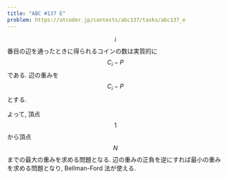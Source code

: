 ```yaml
---
title: "ABC #137 E"
problem: https://atcoder.jp/contests/abc137/tasks/abc137_e
---
```

$$ i $$ 番目の辺を通ったときに得られるコインの数は実質的に $$ C_i - P $$ である. 辺の重みを $$ C_i - P $$ とする.

よって, 頂点 $$ 1 $$ から頂点 $$ N $$ までの最大の重みを求める問題となる. 辺の重みの正負を逆にすれば最小の重みを求める問題となり, Bellman-Ford 法が使える.
